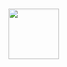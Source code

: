 ### 
<a href="URL_REDIRECT" target="blank"><img align="center" src="https://media.tenor.com/seevqHtgKMEAAAAC/fox-minecraft-fox.gif" height="100" /></a>

<!--
**Shancakes/Shancakes** is a ✨ _special_ ✨ repository because its `README.md` (this file) appears on your GitHub profile.

Here are some ideas to get you started:

- 🔭 I’m currently working on ...
- 🌱 I’m currently learning ...
- 👯 I’m looking to collaborate on ...
- 🤔 I’m looking for help with ...
- 💬 Ask me about ...
- 📫 How to reach me: ...
- 😄 Pronouns: ...
- ⚡ Fun fact: ...
-->
